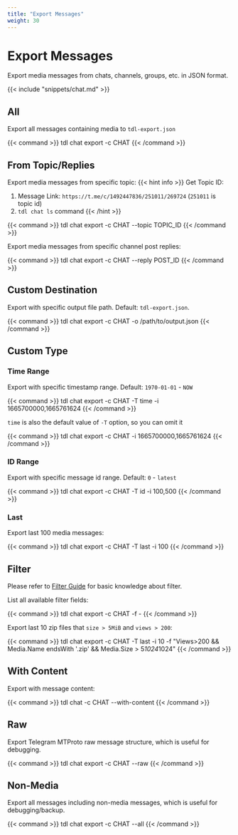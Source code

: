 ```yaml
---
title: "Export Messages"
weight: 30
---
```


# Export Messages

Export media messages from chats, channels, groups, etc. in JSON format.

{{< include "snippets/chat.md" >}}

## All

Export all messages containing media to `tdl-export.json`

{{< command >}}
tdl chat export -c CHAT
{{< /command >}}

## From Topic/Replies

Export media messages from specific topic:
{{< hint info >}}
Get Topic ID:

1. Message Link: `https://t.me/c/1492447836/251011/269724` (`251011` is topic id)
2. `tdl chat ls` command
   {{< /hint >}}

{{< command >}}
tdl chat export -c CHAT --topic TOPIC_ID
{{< /command >}}

Export media messages from specific channel post replies:

{{< command >}}
tdl chat export -c CHAT --reply POST_ID
{{< /command >}}

## Custom Destination

Export with specific output file path. Default: `tdl-export.json`.

{{< command >}}
tdl chat export -c CHAT -o /path/to/output.json
{{< /command >}}

## Custom Type

### Time Range

Export with specific timestamp range. Default: `1970-01-01` - `NOW`

{{< command >}}
tdl chat export -c CHAT -T time -i 1665700000,1665761624
{{< /command >}}

`time` is also the default value of `-T` option, so you can omit it

{{< command >}}
tdl chat export -c CHAT -i 1665700000,1665761624
{{< /command >}}

### ID Range

Export with specific message id range. Default: `0` - `latest`

{{< command >}}
tdl chat export -c CHAT -T id -i 100,500
{{< /command >}}

### Last

Export last 100 media messages:

{{< command >}}
tdl chat export -c CHAT -T last -i 100
{{< /command >}}

## Filter

Please refer to [Filter Guide](/guide/tools/filter) for basic knowledge about filter.

List all available filter fields:

{{< command >}}
tdl chat export -c CHAT -f -
{{< /command >}}

Export last 10 zip files that `size > 5MiB` and `views > 200`:

{{< command >}}
tdl chat export -c CHAT -T last -i 10 -f "Views>200 && Media.Name endsWith '.zip' && Media.Size > 5*1024*1024"
{{< /command >}}

## With Content

Export with message content:

{{< command >}}
tdl chat -c CHAT --with-content
{{< /command >}}

## Raw

Export Telegram MTProto raw message structure, which is useful for debugging.

{{< command >}}
tdl chat export -c CHAT --raw
{{< /command >}}

## Non-Media

Export all messages including non-media messages, which is useful for debugging/backup.

{{< command >}}
tdl chat export -c CHAT --all
{{< /command >}}
